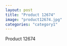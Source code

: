 ```yaml
---
layout: post
title: "Product 12674"
image: "product12674.jpg"
categories: "category1"
---
```

Product 12674

